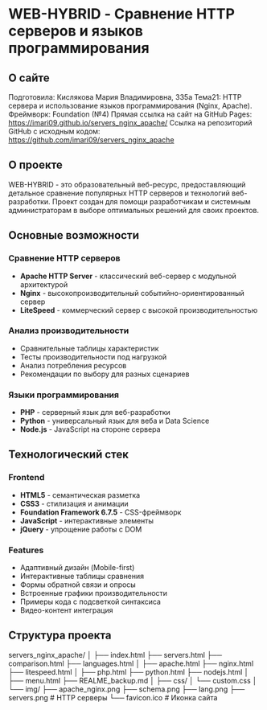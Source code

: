 # WEB-HYBRID - Сравнение HTTP серверов и языков программирования

## О сайте

Подготовила: Кислякова Мария Владимировна, 335а
Тема21: HTTP сервера и использование языков программирования (Nginx, Apache).
Фреймворк: Foundation (№4)
Прямая ссылка на сайт на GitHub Pages: https://imari09.github.io/servers_nginx_apache/
Ссылка на репозиторий GitHub с исходным кодом: https://github.com/imari09/servers_nginx_apache

## О проекте

WEB-HYBRID - это образовательный веб-ресурс, предоставляющий детальное сравнение популярных HTTP серверов и технологий веб-разработки. Проект создан для помощи разработчикам и системным администраторам в выборе оптимальных решений для своих проектов.

## Основные возможности

### Сравнение HTTP серверов
- **Apache HTTP Server** - классический веб-сервер с модульной архитектурой
- **Nginx** - высокопроизводительный событийно-ориентированный сервер
- **LiteSpeed** - коммерческий сервер с высокой производительностью

### Анализ производительности
- Сравнительные таблицы характеристик
- Тесты производительности под нагрузкой
- Анализ потребления ресурсов
- Рекомендации по выбору для разных сценариев

### Языки программирования
- **PHP** - серверный язык для веб-разработки
- **Python** - универсальный язык для веба и Data Science
- **Node.js** - JavaScript на стороне сервера

## Технологический стек

### Frontend
- **HTML5** - семантическая разметка
- **CSS3** - стилизация и анимации
- **Foundation Framework 6.7.5** - CSS-фреймворк
- **JavaScript** - интерактивные элементы
- **jQuery** - упрощение работы с DOM

### Features
- Адаптивный дизайн (Mobile-first)
- Интерактивные таблицы сравнения
- Формы обратной связи и опросы
- Встроенные графики производительности
- Примеры кода с подсветкой синтаксиса
- Видео-контент интеграция

## Структура проекта
servers_nginx_apache/
│
├── index.html
├── servers.html
├── comparison.html
├── languages.html
│
├── apache.html
├── nginx.html
├── litespeed.html
│
├── php.html
├── python.html
├── nodejs.html
│
├── menu.html
├── REALME_backup.md
│
├── css/
│ └── custom.css
│
└── img/
├── apache_nginx.png
├── schema.png
├── lang.png
├── servers.png # HTTP серверы
└── favicon.ico # Иконка сайта